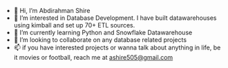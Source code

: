 - 👋 Hi, I’m Abdirahman Shire
- 👀 I’m interested in Database Development. I have built datawarehouses using kimball and set up 70+ ETL sources. 
- 🌱 I’m currently learning Python and Snowflake Datawarehouse
- 💞️ I’m looking to collaborate on any database related projects 
- 📫 if you have interested projects or wanna talk about anything in life, be it movies or football, reach me at ashire505@gmail.com

<!---
Ashire/Ashire is a ✨ special ✨ repository because its `README.md` (this file) appears on your GitHub profile.
You can click the Preview link to take a look at your changes.
--->
